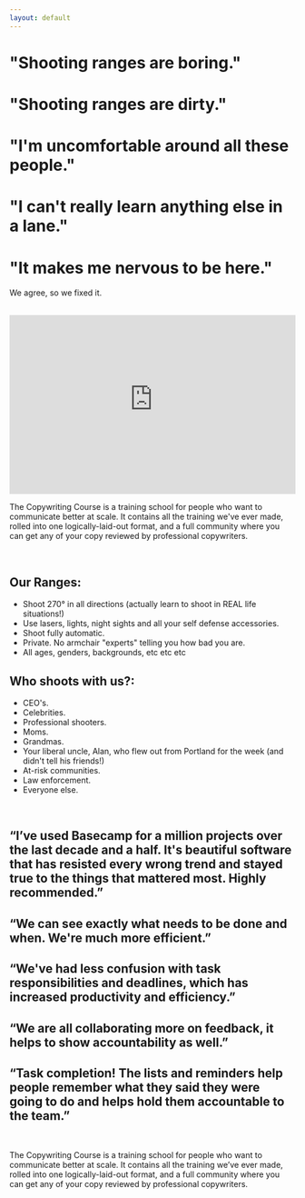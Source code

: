 ```yaml
---
layout: default
---
```


# "Shooting ranges are boring."
# "Shooting ranges are dirty."
# "I'm uncomfortable around all these people."
# "I can't really learn anything else in a lane."
# "It makes me nervous to be here."

We agree, so we fixed it.

<br>

<iframe width="100%" height="315" src="https://www.youtube-nocookie.com/embed/0hQftUDphjU" frameborder="0" allow="accelerometer; autoplay; clipboard-write; encrypted-media; gyroscope; picture-in-picture" allowfullscreen></iframe>

<br>

The Copywriting Course is a training school for people who want to communicate better at scale. It contains all the training we've ever made, rolled into one logically-laid-out format, and a full community where you can get any of your copy reviewed by professional copywriters.

<br>

## Our Ranges:
 
- Shoot 270° in all directions (actually learn to shoot in REAL life situations!)
- Use lasers, lights, night sights and all your self defense accessories.
- Shoot fully automatic.
- Private. No armchair "experts" telling you how bad you are.
- All ages, genders, backgrounds, etc etc etc 

## Who shoots with us?:

- CEO's.
- Celebrities.
- Professional shooters.
- Moms. 
- Grandmas.
- Your liberal uncle, Alan, who flew out from Portland for the week (and didn't tell his friends!)
- At-risk communities.
- Law enforcement. 
- Everyone else.


<br>

## “I’ve used Basecamp for a million projects over the last decade and a half. It's beautiful software that has resisted every wrong trend and stayed true to the things that mattered most. Highly recommended.”

## “We can see exactly what needs to be done and when. We're much more efficient.”

## “We've had less confusion with task responsibilities and deadlines, which has increased productivity and efficiency.”

## “We are all collaborating more on feedback, it helps to show accountability as well.”

## “Task completion! The lists and reminders help people remember what they said they were going to do and helps hold them accountable to the team.”

<br>

The Copywriting Course is a training school for people who want to communicate better at scale. It contains all the training we’ve ever made, rolled into one logically-laid-out format, and a full community where you can get any of your copy reviewed by professional copywriters.
